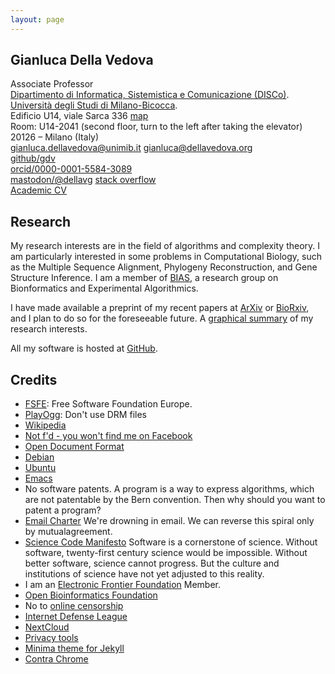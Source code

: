 ```yaml
---
layout: page
---
```



##   Gianluca Della Vedova

Associate Professor  
[Dipartimento di Informatica, Sistemistica e Comunicazione (DISCo)](http://www.disco.unimib.it).  
[Università degli Studi di Milano-Bicocca](http://www.unimib.it).  
Edificio U14, viale Sarca 336 
[map](http://osm.org/go/0CjF~Gbr~?layers=N&amp;m=)  
Room: U14-2041 (second floor, turn to the left after taking the
elevator)  
20126 – Milano (Italy)  
[gianluca.dellavedova@unimib.it](mailto:gianluca.dellavedova@unimib.it)  [gianluca@dellavedova.org](mailto:gianluca@dellavedova.org)  
[github/gdv](https://github.com/gdv/)  
[orcid/0000-0001-5584-3089](https://orcid.org/0000-0001-5584-3089)  
<a rel="me" href="https://mastodon.uno/@dellavg">mastodon/@dellavg</a>
[stack overflow](https://stackoverflow.com/users/34613/gianluca-della-vedova)  
[Academic CV](https://github.com/gdv/resume/raw/main/resume.pdf)

## Research

My research interests are in the field
of algorithms and complexity theory. I am particularly interested in
some problems in Computational Biology, such as the Multiple Sequence
Alignment, Phylogeny Reconstruction,
and Gene Structure Inference. I am a member of
[BIAS](http://algolab.eu/), a research
group on Bionformatics and Experimental Algorithmics.


I have made available a preprint of my recent papers at
[ArXiv](http://arxiv.org/a/dellavedova_g_1) or [BioRxiv](https://www.biorxiv.org/search/author1%3AGianluca%2BDella%2BVedova), and I plan to do so for
the foreseeable future. A [graphical summary](https://is.gd/mYcEj1) of
my research interests.

All my software is hosted at [GitHub](https://github.com/gdv).

##    Credits

*   [FSFE](http://fsfe.org/donate/): Free Software Foundation Europe.
*   [PlayOgg](http://playogg.org): Don't use DRM files
*   [Wikipedia](http://wikimediafoundation.org/wiki/Donate/it)
*   [Not f'd - you won't find me on Facebook](http://www.fsf.org/fb)
*   [Open Document Format](http://www.fsf.org/campaigns/opendocument)
*   [Debian](http://debian.org)
*   [Ubuntu](http://ubuntu.com)
*   [Emacs](http://www.gnu.org/software/emacs/)
*   No software patents. A program is a way to express algorithms, which are
not patentable by the Bern convention. Then why should you want to patent
a program?
*   [Email Charter](http://emailcharter.org/) We're drowning in email. We can reverse this spiral only by mutualagreement.
*   [Science Code Manifesto](http://sciencecodemanifesto.org/) Software is a
cornerstone of science. Without software, twenty-first century science
would be impossible. Without better software, science cannot progress. But the culture and institutions of science have not yet adjusted to this reality.
*   I am an [Electronic Frontier Foundation](https://www.eff.org) Member.
*   [Open Bioinformatics Foundation](http://www.open-bio.org/)
*   No to [online censorship](https://www.eff.org/pages/say-no-to-online-censorship)
*   [Internet Defense League](http://internetdefenseleague.org)
*   [NextCloud](https://nextcloud.com/)
*   [Privacy tools](https://www.privacytools.io/)
*   [Minima theme for Jekyll](https://jekyll.github.io/minima/)
*   [Contra Chrome](https://contrachrome.com/)
